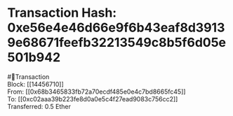 
Transaction Hash: 0xe56e4e46d66e9f6b43eaf8d39139e68671feefb32213549c8b5f6d05e501b942
====================================================================================
  
#💸Transaction  
Block: [[14456710]]  
From: [[0x68b3465833fb72a70ecdf485e0e4c7bd8665fc45]]  
To: [[0xc02aaa39b223fe8d0a0e5c4f27ead9083c756cc2]]  
Transferred: 0.5 Ether